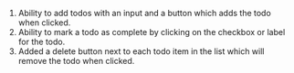 1. Ability to add todos with an input and a button which adds the todo when clicked.
2. Ability to mark a todo as complete by clicking on the checkbox or label for the todo.
3. Added a delete button next to each todo item in the list which will remove the todo when clicked.
